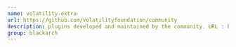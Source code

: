 ```yaml
---
name: volatility-extra
url: https://github.com/volatilityfoundation/community
description: plugins developed and maintained by the community. URL : https://github.com/volatilityfoundation/community Groups : blackarch blackarch-forensic
group: blackarch
---
```

